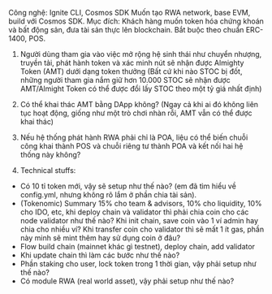 Công nghệ: Ignite CLI, Cosmos SDK
Muốn tạo RWA network, base EVM, build với Cosmos SDK. Mục đích: Khách hàng muốn token hóa chứng khoán và bất động sản, đưa tài sản thực lên blockchain. Bắt buộc theo chuẩn ERC-1400, POS.

1. Người dùng tham gia vào việc mở rộng hệ sinh thái như chuyển nhượng, truyền tải, phát hành token và xác minh nút sẽ nhận được Almighty Token (AMT) dưới dạng token thưởng (Bất cứ khi nào STOC bị đốt, những người tham gia nắm giữ hơn 10.000 STOC sẽ nhận được AMT/Almight Token có thể được đổi lấy STOC theo một tỷ giá nhất định)
2. Có thể khai thác AMT bằng DApp không? (Ngay cả khi ai đó không liên tục hoạt động, giống như một trò chơi nhàn rỗi, AMT vẫn có thể được khai thác)
3. Nếu hệ thống phát hành RWA phải chỉ là POA, liệu có thể biến chuỗi công khai thành POS và chuỗi riêng tư thành POA và kết nối hai hệ thống này không?

4. Technical stuffs:
- Có 10 tỉ token mới, vậy sẽ setup như thế nào? (em đã tìm hiểu về config.yml, nhưng không rõ lắm ở phần chia tài sản).
- (Tokenomic) Summary 15% cho team & advisors, 10% cho liquidity, 10% cho IDO, etc, khi deploy chain và validator thì phải chia coin cho các node validator như thế nào? Khi init chain, save coin vào 1 ví admin hay chia cho nhiều ví? Khi transfer coin cho validator thì sẽ mất 1 ít gas, phần này minh sẽ mint thêm hay sử dụng coin ở đâu?
- Flow build chain (mainnet khác gì testnet), deploy chain, add validator
- Khi update chain thì làm các bước như thế nào?
- Phần staking cho user, lock token trong 1 thời gian, vậy phải setup như thế nào?
- Có module RWA (real world asset), vậy phải setup như thế nào?
